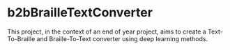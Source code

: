 # b2bBrailleTextConverter
This project, in the context of an end of year project, aims to create a Text-To-Braille and Braille-To-Text converter using deep learning methods.
